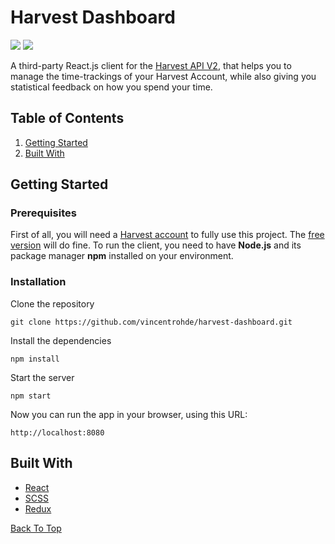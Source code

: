 # Harvest Dashboard

[![](https://tokei.rs/b1/github/vincentrohde/harvest-dashboard?category=code)](https://github.com/vincentrohde/harvest-dashboard)
[![](https://tokei.rs/b1/github/vincentrohde/harvest-dashboard?category=files)](https://github.com/vincentrohde/harvest-dashboard)

A third-party React.js client for the [Harvest API V2](https://help.getharvest.com/api-v2/), that helps you to manage the time-trackings of your Harvest Account, while also giving you 
statistical feedback on how you spend your time.

## Table of Contents

1. <a href="#getting-started">Getting Started</a>
2. <a href="#built-with">Built With</a>

## Getting Started

### Prerequisites

First of all, you will need a [Harvest account](https://www.getharvest.com) to fully use this project. The [free version](https://www.getharvest.com/pricing) will do fine. To run the client, 
you need to have **Node.js** and its package manager **npm** installed on your environment.


### Installation

Clone the repository

```
git clone https://github.com/vincentrohde/harvest-dashboard.git
```

Install the dependencies

```
npm install
```

Start the server

```
npm start
```

Now you can run the app in your browser, using this URL:

```
http://localhost:8080
```

## Built With

- [React](https://reactjs.org/)
- [SCSS](https://github.com/sass/node-sass)
- [Redux](https://github.com/reduxjs/redux)

<a href="#harvest-dashboard">Back To Top</a>
